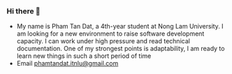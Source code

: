 ### Hi there 👋

- My name is Pham Tan Dat, a 4th-year student at Nong Lam University. I am looking for a new environment to
raise software development capacity. I can work under high pressure and read technical documentation. One of
my strongest points is adaptability, I am ready to learn new things in such a short period of time
- Email phamtandat.itnlu@gmail.com

